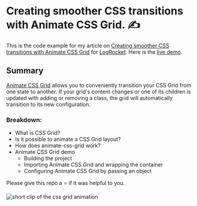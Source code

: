 # Creating smoother CSS transitions with Animate CSS Grid. :writing_hand:

This is the code example for my article on [Creating smoother CSS transitions with Animate CSS Grid](https://blog.logrocket.com/creating-smoother-css-transitions-animate-css-grid/) for [LogRocket](https://logrocket.com). Here is the [live demo](https://animate-css-grid-timonwa.vercel.app/).

## Summary
[Animate CSS Grid](https://github.com/aholachek/animate-css-grid) allows you to conveniently transition your CSS Grid from one state to another. If your grid's content changes or one of its children is updated with adding or removing a class, the grid will automatically transition to its new configuration. 

### Breakdown:
- What is CSS Grid?
- Is it possible to animate a CSS Grid layout?
- How does animate-css-grid work?
- Animate CSS Grid demo
    - Building the project
    - Importing Animate CSS Grid and wrapping the container
    - Configuring Animate CSS Grid by passing an object

Please give this repo a ⭐ if it was helpful to you.

![short clip of the css grid animation](https://user-images.githubusercontent.com/63044364/205415170-f83840d8-d533-4db4-8d4e-831c9ce8bcba.gif)
